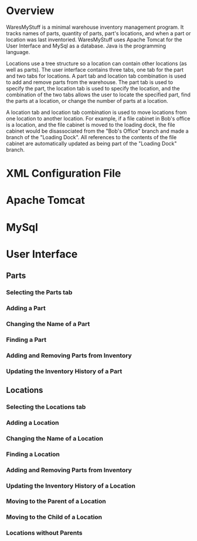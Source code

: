 # Overview
WaresMyStuff is a minimal warehouse inventory management program. It tracks names of parts, quantity of parts, part's locations, and when a part or location was last inventoried. WaresMyStuff uses Apache Tomcat for the User Interface and MySql as a database. Java is the programming language.

Locations use a tree structure so a location can contain other locations (as well as parts).
The user interface contains three tabs, one tab for the part and two tabs for locations. A part tab and location tab combination is used to add and remove parts from the warehouse. The part tab is used to specify the part, the location tab is used to specify the location, and the combination of the two tabs allows the user to locate the specified part, find the parts at a location, or change the number of parts at a location.

A location tab and location tab combination is used to move locations from one location to another location. For example, if a file cabinet in Bob's office is a location, and the file cabinet is moved to the loading dock, the file cabinet would be disassociated from the "Bob's Office" branch and made a branch of the "Loading Dock". All references to the contents of the file cabinet are automatically updated as being part of the "Loading Dock" branch.
# XML Configuration File

# Apache Tomcat
# MySql
# User Interface
## Parts
### Selecting the Parts tab
### Adding a Part
### Changing the Name of a Part
### Finding a Part
### Adding and Removing Parts from Inventory
### Updating the Inventory History of a Part
## Locations
### Selecting the Locations tab
### Adding a Location
### Changing the Name of a Location
### Finding a Location
### Adding and Removing Parts from Inventory
### Updating the Inventory History of a Location
### Moving to the Parent of a Location
### Moving to the Child of a Location
### Locations without Parents
